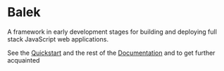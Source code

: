 # **Balek**
A framework in early development stages for building and deploying full stack JavaScript web applications.
  
See the [Quickstart](./docs/quickstart.md) and the rest of the [Documentation](./docs/README.md) and to get further acquainted

